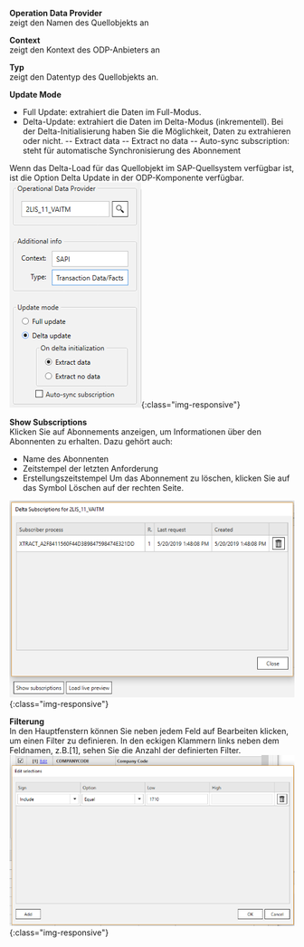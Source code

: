 **Operation Data Provider**<br/>
zeigt den Namen des Quellobjekts an 

**Context**<br/>
zeigt den Kontext des ODP-Anbieters an 

**Typ**<br/>
zeigt den Datentyp des Quellobjekts an.

**Update Mode** 
- Full Update: extrahiert die Daten im Full-Modus.
- Delta-Update: extrahiert die Daten im Delta-Modus (inkrementell). 
Bei der Delta-Initialisierung haben Sie die Möglichkeit, Daten zu extrahieren oder nicht.
-- Extract data 
-- Extract no data 
-- Auto-sync subscription: steht für automatische Synchronisierung des Abonnement 

Wenn das Delta-Load für das Quellobjekt im SAP-Quellsystem verfügbar ist, ist die Option Delta Update in der ODP-Komponente verfügbar. 
<br/>
![ODP-Einstellungen](/img/content/odp/odp-settings-01.png){:class="img-responsive"}
<br/>

**Show Subscriptions** <br/>
Klicken Sie auf Abonnements anzeigen, um Informationen über den Abonnenten zu erhalten. Dazu gehört auch: 
- Name des Abonnenten
- Zeitstempel der letzten Anforderung
- Erstellungszeitstempel 
Um das Abonnement zu löschen, klicken Sie auf das Symbol Löschen auf der rechten Seite. <br/>

![ODP-Abonnent](/img/content/odp/odp-settings-02.png){:class="img-responsive"}

**Filterung**<br/>
In den Hauptfenstern können Sie neben jedem Feld auf Bearbeiten klicken, um einen Filter zu definieren.
In den eckigen Klammern links neben dem Feldnamen, z.B.[1], sehen Sie die Anzahl der definierten Filter. <br/>
![ODP ABAP CDS View Filter](/img/content/odp/odp-component-cds-costcenter-03-filter.png){:class="img-responsive"}
